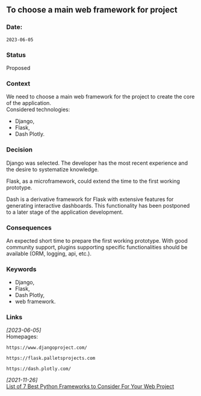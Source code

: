 ## To choose a main web framework for project


### Date: 
`2023-06-05`


### Status  
Proposed


### Context  
We need to choose a main web framework for the project to create the core of the application.\
Considered technologies:
- Django, 
- Flask,
- Dash Plotly.


### Decision  
Django was selected. The developer has the most recent experience and the desire to systematize knowledge.

Flask, as a microframework, could extend the time to the first working prototype.

Dash is a derivative framework for Flask with extensive features for generating interactive dashboards. 
This functionality has been postponed to a later stage of the application development.


### Consequences  
An expected short time to prepare the first working prototype.
With good community support, plugins supporting specific functionalities should be available (ORM, logging, api, etc.).


### Keywords
-   Django,
-   Flask, 
-   Dash Plotly,
-   web framework.


### Links
*[2023-06-05]*\
Homepages:

	https://www.djangoproject.com/

    https://flask.palletsprojects.com

    https://dash.plotly.com/

*[2021-11-26]*\
[List of 7 Best Python Frameworks to Consider For Your Web Project](https://www.monocubed.com/blog/top-python-frameworks/)
